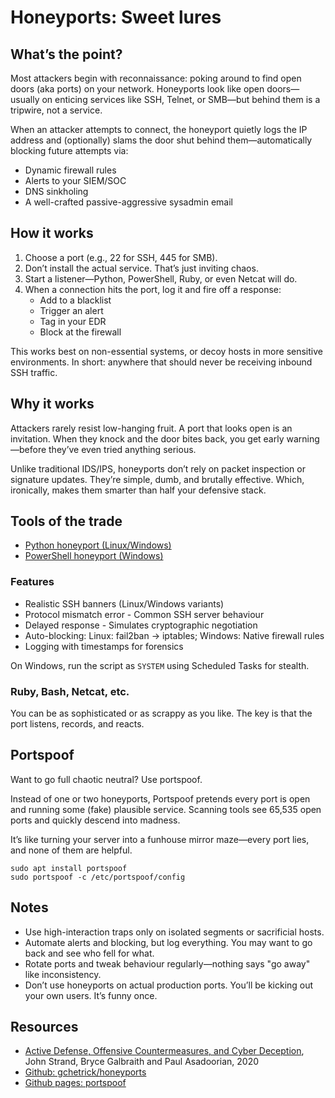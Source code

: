 # Honeyports: Sweet lures

## What’s the point?

Most attackers begin with reconnaissance: poking around to find open doors (aka ports) on your network. Honeyports 
look like open doors—usually on enticing services like SSH, Telnet, or SMB—but behind them is a tripwire, not a service.

When an attacker attempts to connect, the honeyport quietly logs the IP address and (optionally) slams the door shut 
behind them—automatically blocking future attempts via:

* Dynamic firewall rules
* Alerts to your SIEM/SOC
* DNS sinkholing
* A well-crafted passive-aggressive sysadmin email

## How it works

1. Choose a port (e.g., 22 for SSH, 445 for SMB).
2. Don’t install the actual service. That’s just inviting chaos.
3. Start a listener—Python, PowerShell, Ruby, or even Netcat will do.
4. When a connection hits the port, log it and fire off a response:
   * Add to a blacklist
   * Trigger an alert
   * Tag in your EDR
   * Block at the firewall

This works best on non-essential systems, or decoy hosts in more sensitive environments. In short: anywhere that 
should never be receiving inbound SSH traffic.

## Why it works

Attackers rarely resist low-hanging fruit. A port that looks open is an invitation. When they knock and the door 
bites back, you get early warning—before they’ve even tried anything serious.

Unlike traditional IDS/IPS, honeyports don’t rely on packet inspection or signature updates. They’re simple, dumb, 
and brutally effective. Which, ironically, makes them smarter than half your defensive stack.

## Tools of the trade

* [Python honeyport (Linux/Windows)](python-honeyport.md)
* [PowerShell honeyport (Windows)](powershell-honeyport.md)

### Features

* Realistic SSH banners (Linux/Windows variants)
* Protocol mismatch error - Common SSH server behaviour
* Delayed response - Simulates cryptographic negotiation
* Auto-blocking: Linux: fail2ban → iptables;  Windows: Native firewall rules
* Logging with timestamps for forensics

On Windows, run the script as `SYSTEM` using Scheduled Tasks for stealth.

### Ruby, Bash, Netcat, etc.

You can be as sophisticated or as scrappy as you like. The key is that the port listens, records, and reacts.

## Portspoof

Want to go full chaotic neutral? Use portspoof.

Instead of one or two honeyports, Portspoof pretends every port is open and running some (fake) plausible service. 
Scanning tools see 65,535 open ports and quickly descend into madness.

It’s like turning your server into a funhouse mirror maze—every port lies, and none of them are helpful.

```
sudo apt install portspoof
sudo portspoof -c /etc/portspoof/config
```

## Notes

* Use high-interaction traps only on isolated segments or sacrificial hosts.
* Automate alerts and blocking, but log everything. You may want to go back and see who fell for what.
* Rotate ports and tweak behaviour regularly—nothing says "go away" like inconsistency.
* Don’t use honeyports on actual production ports. You’ll be kicking out your own users. It’s funny once.

## Resources

* [Active Defense, Offensive Countermeasures, and Cyber Deception](https://www.blackhillsinfosec.com/wp-content/uploads/2020/04/Training_ActiveDefence_CyberDeception_April2020.pdf), John Strand, Bryce Galbraith and Paul Asadoorian, 2020
* [Github: gchetrick/honeyports](https://github.com/gchetrick/honeyports)
* [Github pages: portspoof](https://drk1wi.github.io/portspoof/)

